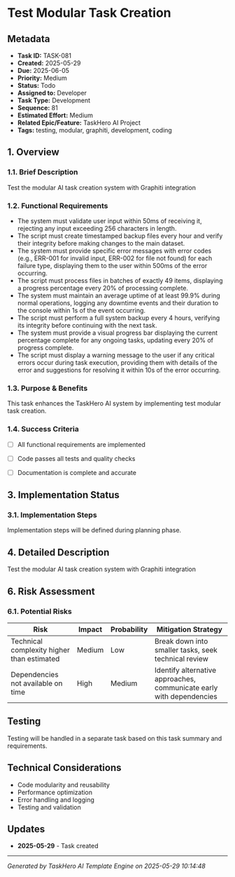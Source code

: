 

# Test Modular Task Creation

## Metadata
- **Task ID:** TASK-081
- **Created:** 2025-05-29
- **Due:** 2025-06-05
- **Priority:** Medium
- **Status:** Todo
- **Assigned to:** Developer
- **Task Type:** Development
- **Sequence:** 81
- **Estimated Effort:** Medium
- **Related Epic/Feature:** TaskHero AI Project
- **Tags:** testing, modular, graphiti, development, coding

## 1. Overview
### 1.1. Brief Description
Test the modular AI task creation system with Graphiti integration

### 1.2. Functional Requirements
- The system must validate user input within 50ms of receiving it, rejecting any input exceeding 256 characters in length.
- The script must create timestamped backup files every hour and verify their integrity before making changes to the main dataset.
- The system must provide specific error messages with error codes (e.g., ERR-001 for invalid input, ERR-002 for file not found) for each failure type, displaying them to the user within 500ms of the error occurring.
- The script must process files in batches of exactly 49 items, displaying a progress percentage every 20% of processing complete.
- The system must maintain an average uptime of at least 99.9% during normal operations, logging any downtime events and their duration to the console within 1s of the event occurring.
- The script must perform a full system backup every 4 hours, verifying its integrity before continuing with the next task.
- The system must provide a visual progress bar displaying the current percentage complete for any ongoing tasks, updating every 20% of progress complete.
- The script must display a warning message to the user if any critical errors occur during task execution, providing them with details of the error and suggestions for resolving it within 10s of the error occurring.

### 1.3. Purpose & Benefits
This task enhances the TaskHero AI system by implementing test modular task creation.

### 1.4. Success Criteria
- [ ] All functional requirements are implemented
- [ ] Code passes all tests and quality checks
- [ ] Documentation is complete and accurate


## 3. Implementation Status

### 3.1. Implementation Steps
Implementation steps will be defined during planning phase.
## 4. Detailed Description
Test the modular AI task creation system with Graphiti integration



## 6. Risk Assessment
### 6.1. Potential Risks
| Risk | Impact | Probability | Mitigation Strategy |
|------|--------|-------------|-------------------|
| Technical complexity higher than estimated | Medium | Low | Break down into smaller tasks, seek technical review |
| Dependencies not available on time | High | Medium | Identify alternative approaches, communicate early with dependencies |





## Testing
Testing will be handled in a separate task based on this task summary and requirements.



## Technical Considerations
- Code modularity and reusability
- Performance optimization
- Error handling and logging
- Testing and validation








## Updates
- **2025-05-29** - Task created
---
*Generated by TaskHero AI Template Engine on 2025-05-29 10:14:48* 